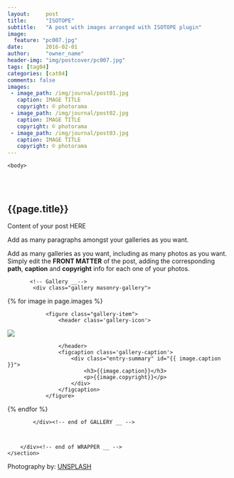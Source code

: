 ```yaml
---
layout:     post
title:      "ISOTOPE"
subtitle:   "A post with images arranged with ISOTOPE plugin"
image:
  feature: "pc007.jpg"
date:       2016-02-01 
author:     "owner_name"
header-img: "img/postcover/pc007.jpg"
tags: [tag04]
categories: [cat04]
comments: false
images:
 - image_path: /img/journal/post01.jpg
   caption: IMAGE TITLE
   copyright: © photorama
 - image_path: /img/journal/post02.jpg
   caption: IMAGE TITLE
   copyright: © photorama
 - image_path: /img/journal/post03.jpg
   caption: IMAGE TITLE
   copyright: © photorama
---
```



<html class="no-js" lang="en">
<head>
	<meta content="charset=utf-8">
</head>

    <body>

<section id="content" role="main">
		<div class="wrapper">
	<br><br>
			<h2>{{page.title}}</h2>




<p> Content of your post HERE </p>

<p> Add as many paragraphs amongst your galleries as you want. </p>

<p> Add as many galleries as you want, including as many photos as you want. Simply edit the <b>FRONT MATTER</b> of the post, adding the corresponding <b>path</b>, <b>caption</b> and <b>copyright</b> info for each one of your photos. </p>
			



           <!-- Gallery __-->
			<div class="gallery masonry-gallery">
		
{% for image in page.images %}  		

				<figure class="gallery-item">
					<header class='gallery-icon'>

<a href="{{ site.url }}{{ site.baseurl }}{{ image.image_path }}" class="popup"  title="{{ image.caption }}" data-caption="{{ image.copyright }}">
<img src="{{ site.url }}{{ site.baseurl }}{{ image.image_path }}"></a>
						
					</header>	
					<figcaption class='gallery-caption'>
						<div class="entry-summary" id="{{ image.caption }}">
							<h3>{{image.caption}}</h3>
							<p>{{image.copyright}}</p>
						</div>
					</figcaption>
				</figure>
				
{% endfor %}

			</div><!-- end of GALLERY __ -->



		</div><!-- end of WRAPPER __ -->
	</section>


Photography by: <a href="https://unsplash.com/photos/j0g8taxHZa0">UNSPLASH</a>
